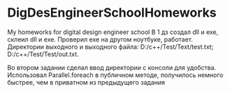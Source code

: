 # DigDesEngineerSchoolHomeworks
My homeworks for digital design engineer school
В 1 дз создал dll и exe, склеил dll и exe. Проверил exe на другом ноутбуке, работает. Директории выходного и выходного файла: D:/c++/Test/Text/test.txt; D:/c++/Test/Test/out.txt.

Во втором задании сделал ввод директории с консоли для удобства. Использовал Parallel.foreach в публичном методе, получилось немного быстрее, чем в приватном из предыдущего задания
